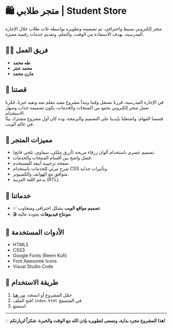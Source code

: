 # 🛍️ متجر طلابي | Student Store

متجر إلكتروني بسيط واحترافي، تم تصميمه وتطويره بواسطة ثلاث طلاب خلال الإجازة المدرسية، بهدف الاستفادة من الوقت، والتعلم، وتقديم خدمات رقمية مميزة.

## 👨‍💻 فريق العمل
- **طه محمد**
- **محمد عنتر**
- **مازن محمد**

## 📖 قصتنا
في الإجازة المدرسية، قررنا نستغل وقتنا ونبدأ مشروع مفيد نتعلم منه ونفيد غيرنا. فكرنا نعمل متجر إلكتروني يجمع بين المنتجات والخدمات، يكون تصميمه جذاب وسهل الاستخدام.  
قسمنا المهام، واشتغلنا بإيدينا على التصميم والبرمجة، وده كان أول مشروع مشترك بينّا في عالم الويب.

## 🛒 مميزات المتجر
- تصميم عصري باستخدام ألوان زرقاء مريحة (أزرق ملكي، سماوي، ثلجي فاتح).
- فصل واضح بين أقسام المنتجات والخدمات.
- صفحة ترحيبية أنيقة للمستخدم.
- شرح مرئي للخدمات باستخدام CSS وتأثيرات جذابة.
- متوافق مع الهواتف والكمبيوتر.
- يدعم اللغة العربية (RTL).

## 🎯 خدماتنا
- ✅ **تصميم مواقع الويب** بشكل احترافي ومتجاوب.
- 🎬 **مونتاج فيديوهات** بجودة عالية.

## 🧰 الأدوات المستخدمة
- HTML5
- CSS3
- Google Fonts (Reem Kufi)
- Font Awesome Icons
- Visual Studio Code

## 📁 طريقة الاستخدام
1. حمّل المشروع أو انسخه. [من هنا](https://github.com/Salamos-Shop/salamos-shop.git)
2. افتح الملف `index.html` في المتصفح.
3. استمتع.

---

💡 **هذا المشروع مجرد بداية، ونسعى لتطويره بإذن الله مع الوقت والخبرة. شكراً لزيارتكم!**

